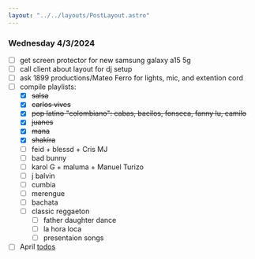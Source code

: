```yaml
---
layout: "../../layouts/PostLayout.astro"
---
```


### Wednesday 4/3/2024

- [ ] get screen protector for new samsung galaxy a15 5g
- [ ] call client about layout for dj setup
- [ ] ask 1899 productions/Mateo Ferro for lights, mic, and extention cord
- [ ] compile playlists: 
    - [x] ~~salsa~~
    - [x] ~~carlos vives~~
    - [x] ~~pop latino "colombiano": cabas, bacilos, fonseca, fanny lu, camilo~~
    - [x] ~~juanes~~
    - [x] ~~mana~~
    - [x] ~~shakira~~
    - [ ] feid + blessd + Cris MJ
    - [ ] bad bunny
    - [ ] karol G + maluma + Manuel Turizo
    - [ ] j balvin
    - [ ] cumbia
    - [ ] merengue
    - [ ] bachata
    - [ ] classic reggaeton
        - [ ] father daughter dance
        - [ ] la hora loca
        - [ ] presentaion songs
- [ ] April [todos](/posts/april)
